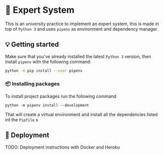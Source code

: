 # 🤖 Expert System

This is an university practice to implement an expert system, this is made in top of `Python 3` and uses `pipenv` as environment and dependency manager.

## 💡 Getting started

Make sure that you've already installed the latest `Python 3` version, then install `pipenv` witn the following command:

```bash
python -m pip install --user pipenv
```

### 📦 Installing packages

To install project packages run the following command

```
python -m pipenv install --development
```

That will create a virtual environment and install all the dependencies listed int the `Pipfile`
s

## 🚀 Deployment

TODO: Deployment instructions with Docker and Heroku
